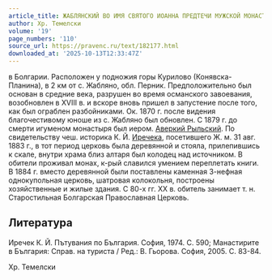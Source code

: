 ```yaml
---
article_title: ЖАБЛЯНСКИЙ ВО ИМЯ СВЯТОГО ИОАННА ПРЕДТЕЧИ МУЖСКОЙ МОНАСТЫРЬ
author: Хр. Темелски
volume: '19'
page_numbers: '110'
source_url: https://pravenc.ru/text/182177.html
downloaded_at: '2025-10-13T12:33:47Z'
---
```


в Болгарии. Расположен у подножия горы Курилово (Конявска-Планина), в 2 км от с. Жабляно, обл. Перник. Предположительно был основан в средние века, разрушен во время османского завоевания, возобновлен в XVIII в. и вскоре вновь пришел в запустение после того, как был ограблен разбойниками. Ок. 1870 г. после видения благочестивому юноше из с. Жабляно был обновлен. С 1879 г. до смерти игуменом монастыря был иером. [Аверкий Рыльский](<https://pravenc.ru/text/Аверкий Рыльский.html>). По свидетельству чеш. историка К. Й. [Иречека](https://pravenc.ru/text/Иречека.html), посетившего Ж. м. 31 авг. 1883 г., в тот период церковь была деревянной и стояла, прилепившись к скале, внутри храма близ алтаря был колодец над источником. В обители проживал монах, к-рый славился умением переплетать книги. В 1884 г. вместо деревянной были поставлены каменная 3-нефная однокупольная церковь, шатровая колокольня, построены хозяйственные и жилые здания. С 80-х гг. ХХ в. обитель занимает т. н. Старостильная Болгарская Православная Церковь.

## Литература

Иречек К. Й. Пътувания по България. София, 1974. С. 590; Манастирите в България: Справ. на туриста / Ред.: В. Гьорова. София, 2005. С. 83-84.

Хр. Темелски
